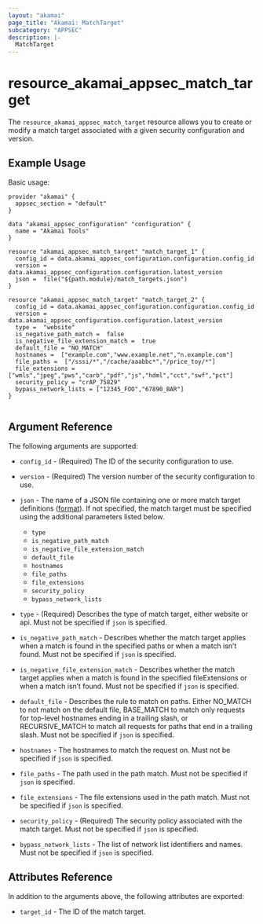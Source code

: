 ```yaml
---
layout: "akamai"
page_title: "Akamai: MatchTarget"
subcategory: "APPSEC"
description: |-
  MatchTarget
---
```


# resource_akamai_appsec_match_target


The `resource_akamai_appsec_match_target` resource allows you to create or modify a match target associated with a given security configuration and version.


## Example Usage

Basic usage:

```hcl
provider "akamai" {
  appsec_section = "default"
}

data "akamai_appsec_configuration" "configuration" {
  name = "Akamai Tools"
}

resource "akamai_appsec_match_target" "match_target_1" {
  config_id = data.akamai_appsec_configuration.configuration.config_id
  version = data.akamai_appsec_configuration.configuration.latest_version
  json =  file("${path.module}/match_targets.json")
}

resource "akamai_appsec_match_target" "match_target_2" {
  config_id = data.akamai_appsec_configuration.configuration.config_id
  version = data.akamai_appsec_configuration.configuration.latest_version
  type =  "website"
  is_negative_path_match =  false
  is_negative_file_extension_match =  true
  default_file = "NO_MATCH"
  hostnames =  ["example.com","www.example.net","n.example.com"]
  file_paths =  ["/sssi/*","/cache/aaabbc*","/price_toy/*"]
  file_extensions = ["wmls","jpeg","pws","carb","pdf","js","hdml","cct","swf","pct"]
  security_policy = "crAP_75829"
  bypass_network_lists = ["12345_FOO","67890_BAR"]
}


```

## Argument Reference

The following arguments are supported:

* `config_id` - (Required) The ID of the security configuration to use.

* `version` - (Required) The version number of the security configuration to use.

* `json` - The name of a JSON file containing one or more match target definitions ([format](https://developer.akamai.com/api/cloud_security/application_security/v1.html#postmatchtargets)). If not specified, the match target must be specified using the additional parameters listed below.

  * `type`
  * `is_negative_path_match`
  * `is_negative_file_extension_match`
  * `default_file`
  * `hostnames`
  * `file_paths`
  * `file_extensions`
  * `security_policy`
  * `bypass_network_lists`

* `type` - (Required) Describes the type of match target, either website or api. Must not be specified if `json` is specified.

* `is_negative_path_match` - Describes whether the match target applies when a match is found in the specified paths or when a match isn’t found. Must not be specified if `json` is specified.

* `is_negative_file_extension_match` - Describes whether the match target applies when a match is found in the specified fileExtensions or when a match isn’t found. Must not be specified if `json` is specified.

* `default_file` - Describes the rule to match on paths. Either NO_MATCH to not match on the default file, BASE_MATCH to match only requests for top-level hostnames ending in a trailing slash, or RECURSIVE_MATCH to match all requests for paths that end in a trailing slash. Must not be specified if `json` is specified.

* `hostnames` - The hostnames to match the request on. Must not be specified if `json` is specified.

* `file_paths` - The path used in the path match. Must not be specified if `json` is specified.

* `file_extensions` - The file extensions used in the path match. Must not be specified if `json` is specified.

* `security_policy` - (Required) The security policy associated with the match target. Must not be specified if `json` is specified.

* `bypass_network_lists` - The list of network list identifiers and names. Must not be specified if `json` is specified.

## Attributes Reference

In addition to the arguments above, the following attributes are exported:

* `target_id` - The ID of the match target.

